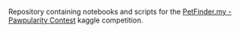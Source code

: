 Repository containing notebooks and scripts for the <a href="(https://www.kaggle.com/c/petfinder-pawpularity-score/overview)">PetFinder.my - Pawpularity Contest</a> kaggle competition.